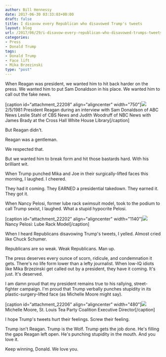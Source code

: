```yaml
---
author: Bill Hennessy
date: 2017-06-30 03:33:03+00:00
draft: false
title: I disavow every Republican who disavowed Trump's tweets
layout: blog
url: /2017/06/29/i-disavow-every-republican-who-disavowed-trumps-tweets/
categories:
- Press
- Donald Trump
tags:
- Donald Trump
- Face lift
- Mika Brzezinski
type: "post"
---
```


When Reagan was president, we wanted him to hit back harder on the press. We wanted him to put Sam Donaldson in his place. We wanted him to call out the fake news.

[caption id="attachment_22208" align="aligncenter" width="750"]![](https://hennessysview.com/wp-content/uploads/2017/06/reagan-donaldson.jpg)
2/5/1981 President Reagan during an interview with Sam Donaldson of ABC News Leslie Stahl of CBS News and Judith Woodruff of NBC News with James Brady at the Cross Hall White House Library[/caption]

But Reagan didn't.

Reagan was a gentleman.

We respected that.

But we wanted him to break form and hit those bastards hard. With his brilliant wit.

When Trump punched Mika and Joe in their surgically-lifted faces this morning, I laughed. I cheered.

They had it coming. They EARNED a presidential takedown. They earned it. They got it.

When Nancy Pelosi, former lube rack swimsuit model, took to the podium to call Trump sexist, I laughed. What a stupid hypocrite Pelosi.

[caption id="attachment_22202" align="aligncenter" width="1140"]![](https://hennessysview.com/wp-content/uploads/2017/06/nancy-pelosi-miss-lube-rack-1958.jpg)
Nancy Pelosi: Lube Rack Model[/caption]

When I heard Republicans disavowing Trump's tweets, I yelled. Almost cried like Chuck Schumer.

Republicans are so weak. Weak Republicans. Man up.

The press deserves every ounce of scorn, ridicule, and condemnation it gets. There's no life form lower than a lefty journalist. When low-IQ idiots like Mika Brzezinski get called out by a president, they have it coming. It's just. It's deserved.

I am damn proud that my president remains true to his rallying, street-fighter campaign. I'm proud that Trump verbally punches stupidity in its plastic-surgery-lifted face (as Michelle Moore might say).

[caption id="attachment_22206" align="aligncenter" width="480"]![](https://hennessysview.com/wp-content/uploads/2017/06/michelle-moore.jpg)
Michelle Moore, St. Louis Tea Party Coalition Executive Director[/caption]

I hope Trump's tweets hurt their feelings. Screw their feeling.

Trump isn't Reagan. Trump is the Wolf. Trump gets the job done. He's filling the gaps Reagan left open. He's punching stupidity in the mouth. And you love it.

Keep winning, Donald. We love you.
